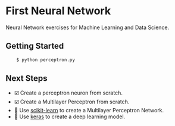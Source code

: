# First Neural Network

Neural Network exercises for Machine Learning and Data Science.  

## Getting Started

```bash
    $ python perceptron.py
```

## Next Steps

-  ☑️ Create a perceptron neuron from scratch. 
-  ☑️ Create a Multilayer Perceptron from scratch. 
- 🔲 Use [scikit-learn](https://scikit-learn.org/stable/index.html) to create a Multilayer Perceptron Network.
- 🔲 Use [keras](https://keras.io/) to create a deep learning model.